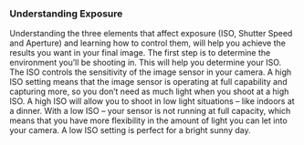 ### Understanding Exposure

Understanding the three elements that affect exposure (ISO, Shutter Speed and Aperture) and learning how to control them, will help you achieve the results you want in your final image. The first step is to determine the environment you’ll be shooting in. This will help you determine your ISO. The ISO controls the sensitivity of the image sensor in your camera. A high ISO setting means that the image sensor is operating at full capability and capturing more, so you don’t need as much light when you shoot at a high ISO. A high ISO will allow you to shoot in low light situations – like indoors at a dinner. With a low ISO – your sensor is not running at full capacity, which means that you have more flexibility in the amount of light you can let into your camera. A low ISO setting is perfect for a bright sunny day.
